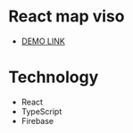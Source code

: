 # React map viso
- [DEMO LINK](https://maksym-mishchanchuk.github.io/react-map-viso/)

# Technology
- React
- TypeScript
- Firebase
